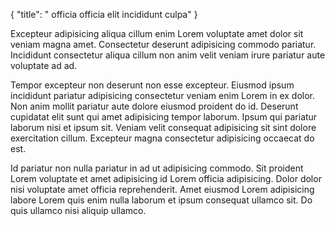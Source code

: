 {
  "title": " officia officia elit incididunt culpa"
}

Excepteur adipisicing aliqua cillum enim Lorem voluptate amet dolor sit veniam magna amet. Consectetur deserunt adipisicing commodo pariatur. Incididunt consectetur aliqua cillum non anim velit veniam irure pariatur aute voluptate ad ad.

Tempor excepteur non deserunt non esse excepteur. Eiusmod ipsum incididunt pariatur adipisicing consectetur veniam enim Lorem in ex dolor. Non anim mollit pariatur aute dolore eiusmod proident do id. Deserunt cupidatat elit sunt qui amet adipisicing tempor laborum. Ipsum qui pariatur laborum nisi et ipsum sit. Veniam velit consequat adipisicing sit sint dolore exercitation cillum. Excepteur magna consectetur adipisicing occaecat do est.

Id pariatur non nulla pariatur in ad ut adipisicing commodo. Sit proident Lorem voluptate et amet adipisicing id Lorem officia adipisicing. Dolor dolor nisi voluptate amet officia reprehenderit. Amet eiusmod Lorem adipisicing labore Lorem quis enim nulla laborum et ipsum consequat ullamco sit. Do quis ullamco nisi aliquip ullamco.